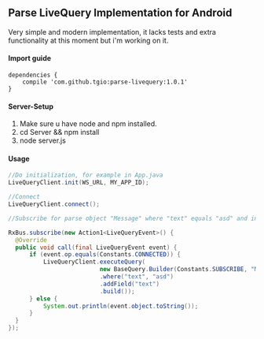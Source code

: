 ## Parse LiveQuery Implementation for Android
Very simple and modern implementation, it lacks tests and extra functionality at this moment but i'm working on it.

#### Import guide

```
dependencies {
    compile 'com.github.tgio:parse-livequery:1.0.1'
}
```

#### Server-Setup

1. Make sure u have node and npm installed.
2. cd Server && npm install
3. node server.js


#### Usage


  ```java
//Do initialization, for example in App.java
LiveQueryClient.init(WS_URL, MY_APP_ID);

//Connect
LiveQueryClient.connect();

//Subscribe for parse object "Message" where "text" equals "asd" and include "text" field in response

RxBus.subscribe(new Action1<LiveQueryEvent>() {
    @Override
    public void call(final LiveQueryEvent event) {
        if (event.op.equals(Constants.CONNECTED)) {
            LiveQueryClient.executeQuery(
                            new BaseQuery.Builder(Constants.SUBSCRIBE, "Message")
                            .where("text", "asd")
                            .addField("text")
                            .build());
        } else {
            System.out.println(event.object.toString());
        }
    }
});

  ```